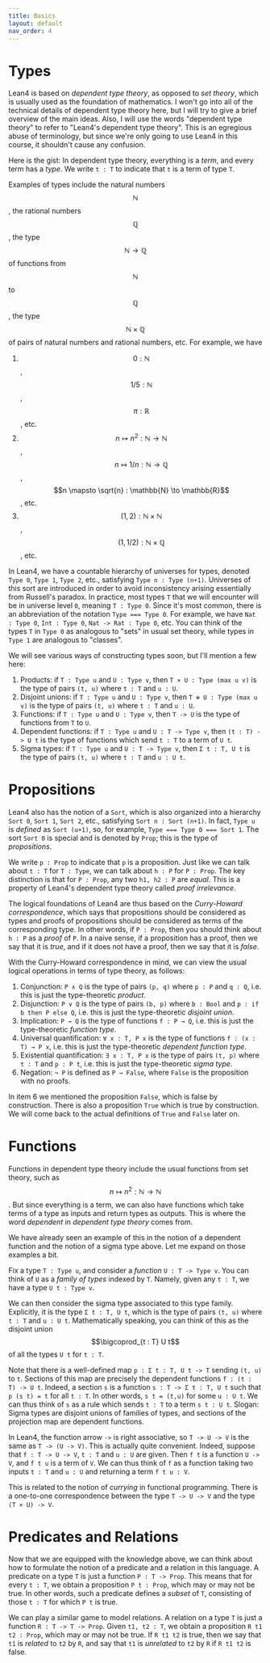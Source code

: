 ```yaml
---
title: Basics
layout: default
nav_order: 4
---
```


# Types

Lean4 is based on *dependent type theory*, as opposed to *set theory*, which is usually used as the foundation of mathematics.
I won't go into all of the technical details of dependent type theory here, but I will try to give a brief overview of the main ideas.
Also, I will use the words "dependent type theory" to refer to "Lean4's dependent type theory".
This is an egregious abuse of terminology, but since we're only going to use Lean4 in this course, it shouldn't cause any confusion.

Here is the gist: In dependent type theory, everything is a *term*, and every term has a *type*.
We write `t : T` to indicate that `t` is a term of type `T`.

Examples of types include the natural numbers $$\mathbb{N}$$, the rational numbers $$\mathbb{Q}$$, the type $$\mathbb{N} \to \mathbb{Q}$$ of functions from $$\mathbb{N}$$ to $$\mathbb{Q}$$, the type $$\mathbb{N} \times \mathbb{Q}$$ of pairs of natural numbers and rational numbers, etc.
For example, we have 

1. $$0 : \mathbb{N}$$, $$1/5 : \mathbb{N}$$, $$\pi : \mathbb{R}$$, etc.
3. $$n \mapsto n^2 : \mathbb{N} \to \mathbb{N}$$, $$n \mapsto 1/n : \mathbb{N} \to \mathbb{Q}$$, $$n \mapsto \sqrt{n} : \mathbb{N} \to \mathbb{R}$$, etc.
4. $$(1, 2) : \mathbb{N} \times \mathbb{N}$$, $$(1, 1/2) : \mathbb{N} \times \mathbb{Q}$$, etc.

In Lean4, we have a countable hierarchy of universes for types, denoted `Type 0`, `Type 1`, `Type 2`, etc., satisfying `Type n : Type (n+1)`.
Universes of this sort are introduced in order to avoid inconsistency arising essentially from Russell's paradox.
In practice, most types `T` that we will encounter will be in universe level `0`, meaning `T : Type 0`.
Since it's most common, there is an abbreviation of the notation `Type === Type 0`.
For example, we have `Nat : Type 0`, `Int : Type 0`, `Nat -> Rat : Type 0`, etc.
You can think of the types `T` in `Type 0` as analogous to "sets" in usual set theory, while types in `Type 1` are analogous to "classes".

We will see various ways of constructing types soon, but I'll mention a few here: 
1. Products: if `T : Type u` and `U : Type v`, then `T × U : Type (max u v)` is the type of pairs `(t, u)` where `t : T` and `u : U`. 
2. Disjoint unions: if `T : Type u` and `U : Type v`, then `T ⊕ U : Type (max u v)` is the type of pairs `(t, u)` where `t : T` and `u : U`.
3. Functions: if `T : Type u` and `U : Type v`, then `T -> U` is the type of functions from `T` to `U`.
4. Dependent functions: if `T : Type u` and `U : T -> Type v`, then `(t : T) -> U t` is the type of functions which send `t : T` to a term of `U t`.
5. Sigma types: if `T : Type u` and `U : T -> Type v`, then `Σ t : T, U t` is the type of pairs `(t, u)` where `t : T` and `u : U t`.

# Propositions

Lean4 also has the notion of a `Sort`, which is also organized into a hierarchy `Sort 0`, `Sort 1`, `Sort 2`, etc., satisfying `Sort n : Sort (n+1)`.
In fact, `Type u` is *defined* as `Sort (u+1)`, so, for example, `Type === Type 0 === Sort 1`. 
The sort `Sort 0` is special and is denoted by `Prop`; this is the type of *propositions*.

We write `p : Prop` to indicate that `p` is a proposition.
Just like we can talk about `t : T` for `T : Type`, we can talk about `h : P` for `P : Prop`. 
The key distinction is that for `P : Prop`, any two `h1, h2 : P` are *equal*.
This is a property of Lean4's dependent type theory called *proof irrelevance*.

The logical foundations of Lean4 are thus based on the *Curry-Howard correspondence*, which says that propositions should be considered as types and proofs of propositions should be considered as terms of the corresponding type.
In other words, if `P : Prop`, then you should think about `h : P` as a *proof* of `P`.
In a naive sense, if a proposition has a proof, then we say that it is *true*, and if it does not have a proof, then we say that it is *false*.

With the Curry-Howard correspondence in mind, we can view the usual logical operations in terms of type theory, as follows:

1. Conjunction: `P ∧ Q` is the type of pairs `(p, q)` where `p : P` and `q : Q`, i.e. this is just the type-theoretic *product*.
2. Disjunction: `P ∨ Q` is the type of pairs `(b, p)` where `b : Bool` and `p : if b then P else Q`, i.e. this is just the type-theoretic *disjoint union*. 
3. Implication: `P → Q` is the type of functions `f : P → Q`, i.e. this is just the type-theoretic *function type*.
4. Universal quantification: `∀ x : T, P x` is the type of functions `f : (x : T) → P x`, i.e. this is just the type-theoretic *dependent function type*.
5. Existential quantification: `∃ x : T, P x` is the type of pairs `(t, p)` where `t : T` and `p : P t`, i.e. this is just the type-theoretic *sigma type*.
6. Negation: `¬ P` is defined as `P → False`, where `False` is the proposition with no proofs. 

In item 6 we mentioned the proposition `False`, which is false by construction.
There is also a proposition `True` which is true by construction.
We will come back to the actual definitions of `True` and `False` later on.

# Functions

Functions in dependent type theory include the usual functions from set theory, such as $$n \mapsto n^2 : \mathbb{N} \to \mathbb{N}$$.
But since everything is a term, we can also have functions which take terms of a type as inputs and return types as outputs.
This is where the word *dependent* in *dependent type theory* comes from.

We have already seen an example of this in the notion of a dependent function and the notion of a sigma type above.
Let me expand on those examples a bit.

Fix a type `T : Type u`, and consider a *function* `U : T -> Type v`.
You can think of `U` as a *family of types* indexed by `T`.
Namely, given any `t : T`, we have a type `U t : Type v`.

We can then consider the sigma type associated to this type family.
Explicitly, it is the type `Σ t : T, U t`, which is the type of pairs `(t, u)` where `t : T` and `u : U t`.
Mathematically speaking, you can think of this as the disjoint union $$\bigcoprod_{t : T} U t$$ of all the types `U t` for `t : T`.

Note that there is a well-defined map `p : Σ t : T, U t -> T` sending `(t, u)` to `t`.
Sections of this map are precisely the dependent functions `f : (t : T) -> U t`.
Indeed, a section `s` is a function `s : T -> Σ t : T, U t` such that `p (s t) = t` for all `t : T`.
In other words, `s t = (t,u)` for some `u : U t`.
We can thus think of `s` as a rule which sends `t : T` to a term `s t : U t`.
Slogan: Sigma types are disjoint unions of families of types, and sections of the projection map are dependent functions.

In Lean4, the function arrow `->` is right associative, so `T -> U -> V` is the same as `T -> (U -> V)`.
This is actually quite convenient.
Indeed, suppose that `f : T -> U -> V`, `t : T` and `u : U` are given. 
Then `f t` is a function `U -> V`, and `f t u` is a term of `V`.
We can thus think of `f` as a function taking two inputs `t : T` and `u : U` and returning a term `f t u : V`.

This is related to the notion of *currying* in functional programming.
There is a one-to-one correspondence between the type `T -> U -> V` and the type `(T × U) -> V`.

# Predicates and Relations

Now that we are equipped with the knowledge above, we can think about how to formulate the notion of a predicate and a relation in this language.
A predicate on a type `T` is just a function `P : T -> Prop`.
This means that for every `t : T`, we obtain a proposition `P t : Prop`, which may or may not be true.
In other words, such a predicate defines a *subset* of `T`, consisting of those `t : T` for which `P t` is true.

We can play a similar game to model relations.
A relation on a type `T` is just a function `R : T -> T -> Prop`.
Given `t1, t2 : T`, we obtain a proposition `R t1 t2 : Prop`, which may or may not be true.
If `R t1 t2` is true, then we say that `t1` is *related* to `t2` by `R`, and say that `t1` is *unrelated* to `t2` by `R` if `R t1 t2` is false.